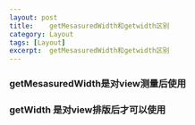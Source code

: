 ```yaml
---
layout: post
title:    getMesasuredWidth和getwidth区别  
category: Layout
tags: [Layout]
excerpt:  getMesasuredWidth和getwidth区别
---
```



### getMesasuredWidth是对view测量后使用  ###

### getWidth 是对view排版后才可以使用 ###

